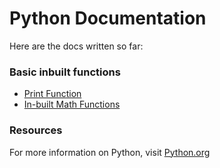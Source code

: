 # Python Documentation

Here are the docs written so far:

### Basic inbuilt functions

- [Print Function](./1-print-function.md)
- [In-built Math Functions](./2-inbuilt-math-functions.md)


### Resources

For more information on Python, visit [Python.org](https://docs.python.org/3/)
